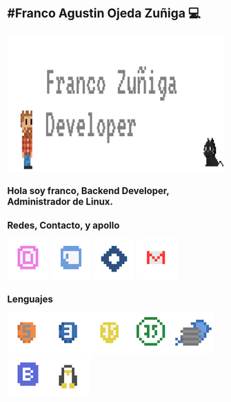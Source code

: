 # #Franco Agustin Ojeda Zuñiga 💻

<img height="320px" src="img/coberGithub.png" alt="cover" />

## Hola soy franco, Backend Developer, Administrador de Linux.  



## Redes, Contacto, y apollo

 [![instagram](icon/instagram.png)]() [![Invitame un café en cafecito.app](icon/cafesito.png)](https://cafecito.app/francozuniga) [![hashnode](icon/hashnode.png)](https://francozuniga32.hashnode.dev/) [![](icon/gmail.png)](https://mail.google.com/mail/u/0/?view=cm&fs=1&to=franco.ojeda@est.fi.uncoma.edu.ar&su=Contactar&tf=1) 

## Lenguajes

![html5](icon/sprite_0.png)![css3](icon/sprite_1.png)![JavaScript](icon/sprite_2.png)![nodeJS](icon/sprite_3.png)![MySql](icon/sprite_4.png)![Boostrap](icon/sprite_5.png)![Linux](icon/sprite_6.png) 

